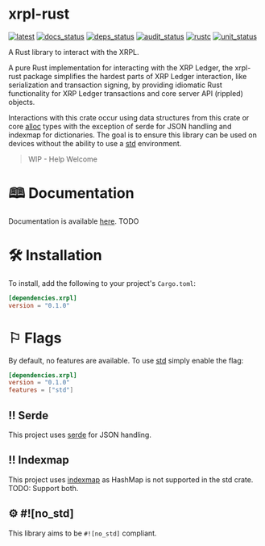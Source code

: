 # xrpl-rust
[![latest]][crates.io] [![docs_status]][docs] [![deps_status]][deps] [![audit_status]][audit] [![rustc]][rust] [![unit_status]][unit]

[latest]: https://img.shields.io/crates/v/xrpl.svg
[crates.io]: https://crates.io/crates/xrpl

[docs_status]: https://docs.rs/xrpl/badge.svg
[docs]: https://docs.rs/xrpl

[deps_status]: https://deps.rs/repo/github/589labs/xrpl-rust/status.svg
[deps]: https://deps.rs/repo/github/589labs/xrpl-rust

[audit_status]: https://github.com/589labs/xrpl-rust/actions/workflows/audit_test.yml/badge.svg
[audit]: https://github.com/589labs/xrpl-rust/actions/workflows/audit_test.yml

[rustc]: https://img.shields.io/badge/rust-1.51.0%2B-orange.svg
[rust]: https://blog.rust-lang.org/2021/03/25/Rust-1.51.0.html

[unit_status]: https://github.com/589labs/xrpl-rust/actions/workflows/unit_test.yml/badge.svg
[unit]: https://github.com/589labs/xrpl-rust/actions/workflows/unit_test.yml

A Rust library to interact with the XRPL.

A pure Rust implementation for interacting with the XRP Ledger, the xrpl-rust 
package simplifies the hardest parts of XRP Ledger interaction, like 
serialization and transaction signing, by providing idiomatic Rust 
functionality for XRP Ledger transactions and core server API (rippled) 
objects.

Interactions with this crate occur using data structures from this crate or
core [alloc](https://doc.rust-lang.org/alloc) types with the exception of 
serde for JSON handling and indexmap for dictionaries. The goal is to ensure 
this library can be used on devices without the ability to use a
[std](hhttps://doc.rust-lang.org/std) environment.

> WIP - Help Welcome

# 🕮 Documentation

Documentation is available [here](https://docs.rs/xrpl). TODO

# 🛠 Installation

To install, add the following to your project's `Cargo.toml`:

```toml
[dependencies.xrpl]
version = "0.1.0"
```
# ⚐ Flags

By default, no features are available. 
To use [std](hhttps://doc.rust-lang.org/std) simply enable the flag:

```toml
[dependencies.xrpl]
version = "0.1.0"
features = ["std"]
```

## ‼ Serde

This project uses  [serde](https://serde.rs) for JSON handling.

## ‼ Indexmap

This project uses [indexmap](https://docs.rs/crate/indexmap) as HashMap is 
not supported in the std crate. TODO: Support both.

## ⚙ #![no_std]

This library aims to be `#![no_std]` compliant.
